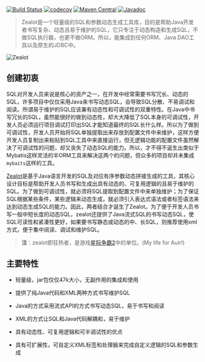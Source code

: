 [![Build Status](https://secure.travis-ci.org/blinkfox/zealot.svg)](https://travis-ci.org/blinkfox/zealot) [![codecov](https://codecov.io/gh/blinkfox/zealot/branch/master/graph/badge.svg)](https://codecov.io/gh/blinkfox/zealot) [![Maven Central](https://img.shields.io/maven-central/v/com.blinkfox/zealot.svg)](http://search.maven.org/#artifactdetails%7Ccom.blinkfox%7Czealot%7C1.1.2%7CN%2FA) [![Javadoc](https://javadoc-emblem.rhcloud.com/doc/com.blinkfox/zealot/badge.svg)](http://www.javadoc.io/doc/com.blinkfox/zealot)

> Zealot是一个轻量级的SQL和参数动态生成工具库，目的是帮助Java开发者书写复杂、动态且易于维护的SQL，它只专注于动态构造和生成SQL，不做SQL执行器，也更不做ORM。所以，能集成到任何ORM、Java DAO工具以及原生的JDBC中。

![Zealot](http://i2.muimg.com/567571/faee17c016c47601.jpg)

## 创建初衷

SQL对开发人员来说是核心的资产之一，在开发中经常需要书写冗长、动态的SQL，许多项目中仅仅采用Java来书写动态SQL，会导致SQL分散、不易调试和阅读。所谓易于维护的SQL应该兼有动态性和可调试性的双重特性。在Java中书写冗长的SQL，虽然能很好的做到动态性，却大大降低了SQL本身的可调试性，开发人员必须运行项目调试打印出SQL才能知道最终的SQL长什么样。所以为了做到可调试性，开发人员开始将SQL单独提取出来存放到配置文件中来维护，这样方便开发人员复制出来粘贴到SQL工具中来直接运行，但无逻辑功能的配置文件虽然解决了可调试性的问题，却又丧失了动态SQL的能力。所以，才不得不诞生出类似于Mybatis这样灵活的半ORM工具来解决这两个的问题，但众多的项目却并未集成`mybaits`这样的工具。

[Zealot][1]是基于Java语言开发的SQL及对应有序参数动态拼接生成的工具，其核心设计目标是帮助开发人员书写和生成出具有动态的、可复用逻辑的且易于维护的SQL。为了做到可调试性，就必须将SQL提取到配置文件中来单独维护；为了保证SQL根据某些条件，某些逻辑来动态生成，就必须引入表达式语法或者标签语法来达到动态生成SQL的能力。因此，两者结合才诞生了Zealot。为了便于开发人员书写一般中短长度的动态SQL，zealot还提供了Java流式SQL的书写动态SQL，使SQL可读性和紧凑性更好，如果要书写静态或动态的中、长SQL，则推荐使用xml方式，便于集中阅读、调试和维护SQL。

> **注**：zealot即狂热者，是游戏[星际争霸2][2]中的单位。(My life for Auir!)

## 主要特性

- 轻量级，jar包仅仅47k大小，无副作用的集成和使用
- 提供了纯Java代码和XML两种方式书写维护SQL
- Java的方式采用流式API的方式书写动态SQL，易于书写和阅读
- XML的方式让SQL和Java代码解耦和，易于维护
- 具有动态性、可复用逻辑和可半调试性的优点
- 具有可扩展性，可自定义XML标签和处理器来完成自定义逻辑的SQL和参数生成

  [1]: https://github.com/blinkfox/zealot
  [2]: http://sc2.blizzard.cn/landing